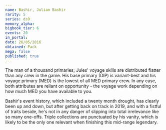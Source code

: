 ```yaml
---
name: Bashir, Julian Bashir
rarity: 5
series: ds9
memory_alpha:
bigbook_tier: 6
events: 20
in_portal:
date: 26/05/2016
obtained: Pack
mega: false
published: true
---
```


The man of a thousand primaries; Jules' voyage skills are distributed flatter than any crew in the game. His base primary (DIP) is variant-best and his voyage primary (MED) is the lowest of all MED primary crew. In any case, both attributes are reliant on opportunity - the voyage work depending on how much MED you have available to you.

Bashir's event history, which included a twenty month drought, has clearly been up and down, but after getting back on track in 2019, and with a fistful of traits beside, he's not in any danger of slipping into total irrelevance like so many one-offs. Triple collections are punctuated by his vanity, which is likely to be the only one relevant when finishing this mid-range legendary.
